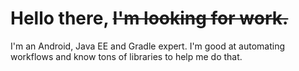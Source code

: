 # Hello there, ~~I'm looking for work.~~

I'm an Android, Java EE and Gradle expert. I'm good at automating workflows
and know tons of libraries to help me do that.
